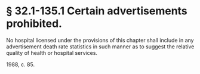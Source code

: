 # § 32.1-135.1 Certain advertisements prohibited.

<p>No hospital licensed under the provisions of this chapter shall include in any advertisement death rate statistics in such manner as to suggest the relative quality of health or hospital services.</p><p>1988, c. 85.</p>